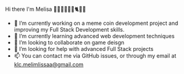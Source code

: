 Hi there I'm Melisa 💁‍♀👩‍💻🛵🤸🐈🌸👋

- 🔭 I’m currently working on a meme coin development project and improving my Full Stack Development skills.
- 🌱 I’m currently learning advanced web development techniques
- 👯 I’m looking to collaborate on game deisgn 
- 🤔 I’m looking for help with advanced Full Stack projects  
- 📫 You can contact me via GitHub issues, or through my email at klc.melimlissaa@gmail.com


